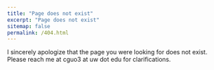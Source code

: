 ```yaml
---
title: "Page does not exist"
excerpt: "Page does not exist"
sitemap: false
permalink: /404.html
---
```


I sincerely apologize that the page you were looking for does not exist. Please reach me at cguo3 at uw dot edu for clarifications.
